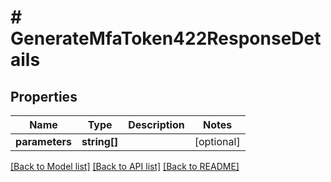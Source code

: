 # # GenerateMfaToken422ResponseDetails

## Properties

Name | Type | Description | Notes
------------ | ------------- | ------------- | -------------
**parameters** | **string[]** |  | [optional]

[[Back to Model list]](../../README.md#models) [[Back to API list]](../../README.md#endpoints) [[Back to README]](../../README.md)
